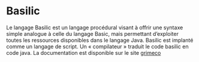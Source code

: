 # Basilic
Le langage Basilic est un langage procédural visant à offrir une syntaxe simple analogue à celle du langage Basic, mais permettant d’exploiter toutes les ressources disponibles dans le langage Java. Basilic est implanté comme un langage de script. Un « compilateur » traduit le code basilic en code java.
La documentation est disponible sur le site [grimeco](https://grimeco.fr)
